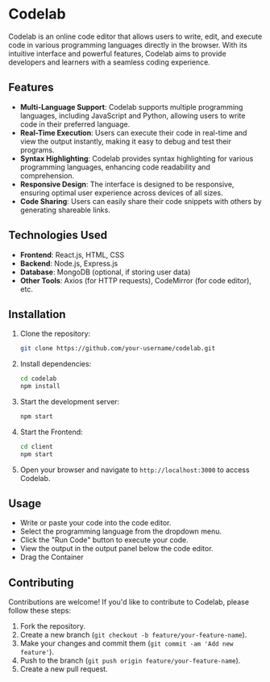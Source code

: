 # Codelab

Codelab is an online code editor that allows users to write, edit, and execute code in various programming languages directly in the browser. With its intuitive interface and powerful features, Codelab aims to provide developers and learners with a seamless coding experience.

## Features

- **Multi-Language Support**: Codelab supports multiple programming languages, including JavaScript and Python, allowing users to write code in their preferred language.
- **Real-Time Execution**: Users can execute their code in real-time and view the output instantly, making it easy to debug and test their programs.
- **Syntax Highlighting**: Codelab provides syntax highlighting for various programming languages, enhancing code readability and comprehension.
- **Responsive Design**: The interface is designed to be responsive, ensuring optimal user experience across devices of all sizes.
- **Code Sharing**: Users can easily share their code snippets with others by generating shareable links.

## Technologies Used

- **Frontend**: React.js, HTML, CSS
- **Backend**: Node.js, Express.js
- **Database**: MongoDB (optional, if storing user data)
- **Other Tools**: Axios (for HTTP requests), CodeMirror (for code editor), etc.

## Installation

1. Clone the repository:
   ```bash
   git clone https://github.com/your-username/codelab.git

2. Install dependencies:
   ```bash
   cd codelab
   npm install
   
3. Start the development server:
   ```bash
   npm start

4. Start the Frontend:
   ```bash
   cd client
   npm start

5. Open your browser and navigate to `http://localhost:3000` to access Codelab.

## Usage

- Write or paste your code into the code editor.
- Select the programming language from the dropdown menu.
- Click the "Run Code" button to execute your code.
- View the output in the output panel below the code editor.
- Drag the Container

## Contributing

Contributions are welcome! If you'd like to contribute to Codelab, please follow these steps:

1. Fork the repository.
2. Create a new branch (`git checkout -b feature/your-feature-name`).
3. Make your changes and commit them (`git commit -am 'Add new feature'`).
4. Push to the branch (`git push origin feature/your-feature-name`).
5. Create a new pull request.
